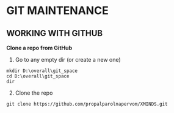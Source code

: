 # GIT MAINTENANCE

## WORKING WITH GITHUB

**Clone a repo from GitHub**

1. Go to any empty dir (or create a new one)
```
mkdir D:\overall\git_space
cd D:\overall\git_space
dir
```

2. Clone the repo
```
git clone https://github.com/propalparolnapervom/XMINDS.git
```
